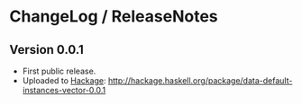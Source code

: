 # ChangeLog / ReleaseNotes


## Version 0.0.1

* First public release.
* Uploaded to [Hackage][]: <http://hackage.haskell.org/package/data-default-instances-vector-0.0.1>



[Hackage]:
  http://hackage.haskell.org/
  "HackageDB (or just Hackage) is a collection of releases of Haskell packages."
